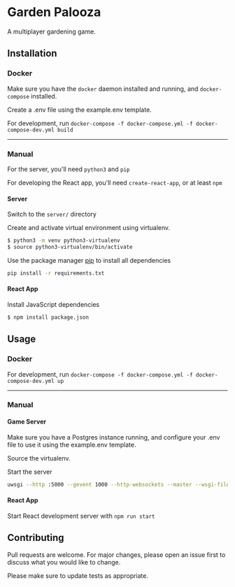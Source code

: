 # Garden Palooza

A multiplayer gardening game. 

## Installation

### Docker

Make sure you have the `docker` daemon installed and running, and `docker-compose` installed.

Create a .env file using the example.env template.

For development, run `docker-compose -f docker-compose.yml -f docker-compose-dev.yml build`

---

### Manual

For the server, you'll need `python3` and `pip`

For developing the React app, you'll need `create-react-app`, or at least `npm`

#### Server

Switch to the `server/` directory

Create and activate virtual environment using virtualenv.
```bash
$ python3 -m venv python3-virtualenv
$ source python3-virtualenv/bin/activate
```

Use the package manager [pip](https://pip.pypa.io/en/stable/) to install all dependencies

```bash
pip install -r requirements.txt
```

#### React App 

Install JavaScript dependencies
```bash
$ npm install package.json

```

## Usage

### Docker

For development, run `docker-compose -f docker-compose.yml -f docker-compose-dev.yml up`

---

### Manual

#### Game Server

Make sure you have a Postgres instance running, and configure your .env file to use it using the example.env template.

Source the virtualenv.

Start the server
```bash
uwsgi --http :5000 --gevent 1000 --http-websockets --master --wsgi-file app.py --callable app --py-autoreload 1

```
#### React App

Start React development server with `npm run start`

## Contributing
Pull requests are welcome. For major changes, please open an issue first to discuss what you would like to change.

Please make sure to update tests as appropriate.